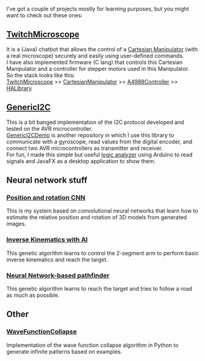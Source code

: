 I've got a couple of projects mostly for learning purposes, but you might want to check out these ones:

## [TwitchMicroscope](https://github.com/mateuszbugaj/TwitchMicroscope)
It is a (Java) chatbot that allows the control of a [Cartesian Manipulator](https://github.com/mateuszbugaj/CartesianManipulator) (with a real microscope) securely and easily using user-defined commands. <br/>
I have also implemented firmware (C lang) that controls this Cartesian Manipulator and a controller for stepper motors used in this Manipulator. <br/>
So the stack looks like this: <br/>
[TwitchMicroscope](https://github.com/mateuszbugaj/TwitchMicroscope) >> [CartesianManipulator](https://github.com/mateuszbugaj/CartesianManipulator) >> [A4988Controller](https://github.com/mateuszbugaj/A4988Controller) >> [HALibrary](https://github.com/mateuszbugaj/HALibrary) <br/>

## [GenericI2C](https://github.com/mateuszbugaj/GenericI2C)
This is a bit banged implementation of the I2C protocol developed and tested on the AVR microcontroller. <br/>
[GenericI2CDemo](https://github.com/mateuszbugaj/GenericI2CDemo) is another repository in which I use this library to communicate with a gyroscope, read values from the digital encoder, and connect two AVR microcontrollers as transmitter and receiver. <br/>
For fun, I made this simple but useful [logic analyzer](https://github.com/mateuszbugaj/SimpleLogicAnalyzer) using Arduino to read signals and JavaFX as a desktop application to show them. <br/>

## Neural network stuff
### [Position and rotation CNN](https://github.com/mateuszbugaj/Position_and_rotation_CNN)
This is my system based on convolutional neural networks that learn how to estimate the relative position and rotation of 3D models from generated images.
### [Inverse Kinematics with AI](https://github.com/mateuszbugaj/Inverse-Kinematics-with-AI)
This genetic algorithm learns to control the 2-segment arm to perform basic inverse kinematics and reach the target.
### [Neural Network-based pathfinder](https://github.com/mateuszbugaj/Neural-Network-based-pathfinder)
This genetic algorithm learns to reach the target and tries to follow a road as much as possible.

## Other
### [WaveFunctionCollapse](https://github.com/mateuszbugaj/WaveFunctionCollapse)
Implementation of the wave function collapse algorithm in Python to generate infinite patterns based on examples.
